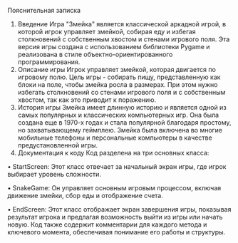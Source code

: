 Пояснительная записка
1. Введение
Игра "Змейка" является классической аркадной игрой, в которой игрок управляет змейкой, собирая еду и избегая столкновений с собственным хвостом и стенами игрового поля. Эта версия игры создана с использованием библиотеки Pygame и реализована в стиле объектно-ориентированного программирования.
2. Описание игры
Игрок управляет змейкой, которая двигается по игровому полю. Цель игры - собирать пищу, представленную как блоки на поле, чтобы змейка росла в размерах. При этом нужно избегать столкновений со стенами игрового поля и с собственным хвостом, так как это приводит к поражению.
3. История игры
Змейка имеет длинную историю и является одной из самых популярных и классических компьютерных игр. Она была создана еще в 1970-х годах и стала популярной благодаря простому, но захватывающему геймплею. Змейка была включена во многие мобильные телефоны и персональные компьютеры в качестве предустановленной игры.
4. Документация к коду
Код разделена на три основных класса:

•	StartScreen: Этот класс отвечает за начальный экран игры, где игрок выбирает уровень сложности.

•	SnakeGame: Он управляет основным игровым процессом, включая движение змейки, сбор еды и отображение счета.

•	EndScreen: Этот класс отображает экран завершения игры, показывая результат игрока и предлагая возможность выйти из игры или начать новую.
Код также содержит комментарии для каждого метода и ключевого момента, обеспечивая понимание его работы и структуры.

